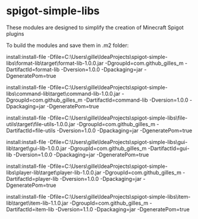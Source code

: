 # spigot-simple-libs

These modules are designed to simplify the creation of Minecraft Spigot plugins

To build the modules and save them in .m2 folder:

install:install-file -Dfile=C:\Users\gille\IdeaProjects\spigot-simple-libs\format-lib\target\format-lib-1.0.0.jar -DgroupId=com.github_gilles_m -DartifactId=format-lib -Dversion=1.0.0 -Dpackaging=jar -DgeneratePom=true

install:install-file -Dfile=C:\Users\gille\IdeaProjects\spigot-simple-libs\command-lib\target\command-lib-1.0.0.jar -DgroupId=com.github_gilles_m -DartifactId=command-lib -Dversion=1.0.0 -Dpackaging=jar -DgeneratePom=true

install:install-file -Dfile=C:\Users\gille\IdeaProjects\spigot-simple-libs\file-utils\target\file-utils-1.0.0.jar -DgroupId=com.github_gilles_m -DartifactId=file-utils -Dversion=1.0.0 -Dpackaging=jar -DgeneratePom=true

install:install-file -Dfile=C:\Users\gille\IdeaProjects\spigot-simple-libs\gui-lib\target\gui-lib-1.0.0.jar -DgroupId=com.github_gilles_m -DartifactId=gui-lib -Dversion=1.0.0 -Dpackaging=jar -DgeneratePom=true

install:install-file -Dfile=C:\Users\gille\IdeaProjects\spigot-simple-libs\player-lib\target\player-lib-1.0.0.jar -DgroupId=com.github_gilles_m -DartifactId=player-lib -Dversion=1.0.0 -Dpackaging=jar -DgeneratePom=true

install:install-file -Dfile=C:\Users\gille\IdeaProjects\spigot-simple-libs\item-lib\target\item-lib-1.1.0.jar -DgroupId=com.github_gilles_m -DartifactId=item-lib -Dversion=1.1.0 -Dpackaging=jar -DgeneratePom=true
